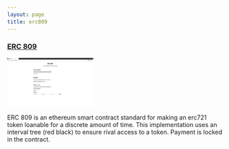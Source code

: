 ```yaml
---
layout: page
title: erc809
---
```


<h3><a href='http://github.com/gtaschuk/saml-eth'>ERC 809</a></h3>

<img src="./images/erc809.png" width="200" height="*"/>

<p>
ERC 809 is an ethereum smart contract standard for making an erc721 token loanable for a discrete amount of time.  This implementation uses an interval tree (red black) to ensure rival access to a token.  Payment is locked in the contract.
</p>
